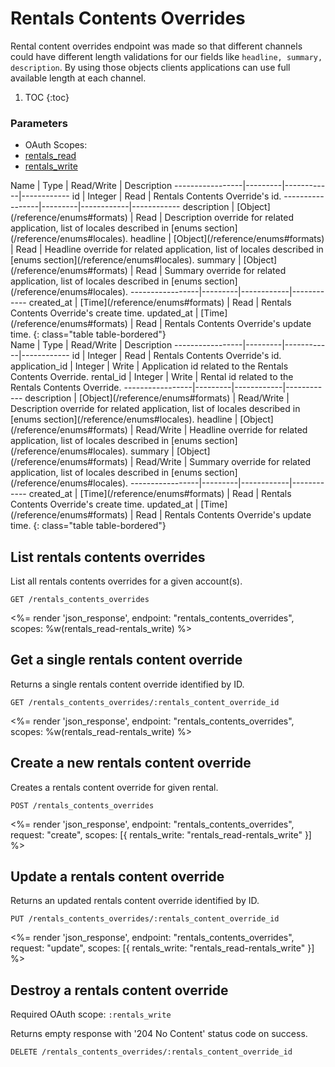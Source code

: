 # Rentals Contents Overrides
Rental content overrides endpoint was made so that different channels could have different length validations for our fields like `headline, summary, description`.
By using those objects clients applications can use full available length at each channel.

1. TOC
{:toc}

### Parameters
<ul class="nav nav-pills" role="tablist">
  <li class="disabled"><a>OAuth Scopes:</a></li>
  <li class="active"><a href="#rentals_read" role="tab" data-toggle="pill">rentals_read</a></li>
  <li><a href="#rentals_write" role="tab" data-toggle="pill">rentals_write</a></li>
</ul>
<div class="tab-content" markdown="1">
  <div class="tab-pane active" id="rentals_read" markdown="1">
Name             | Type    | Read/Write | Description
-----------------|---------|------------|------------
id               | Integer | Read       | Rentals Contents Override's id.
-----------------|---------|------------|------------
description      | [Object](/reference/enums#formats) | Read       | Description override for related application, list of locales described in [enums section](/reference/enums#locales).
headline         | [Object](/reference/enums#formats) | Read       | Headline override for related application, list of locales described in [enums section](/reference/enums#locales).
summary          | [Object](/reference/enums#formats) | Read       | Summary override for related application, list of locales described in [enums section](/reference/enums#locales).
-----------------|---------|------------|------------
created_at       | [Time](/reference/enums#formats) | Read       | Rentals Contents Override's create time.
updated_at       | [Time](/reference/enums#formats) | Read       | Rentals Contents Override's update time.
{: class="table table-bordered"}
  </div>
  <div class="tab-pane" id="rentals_write" markdown="1">
Name             | Type    | Read/Write | Description
-----------------|---------|------------|------------
id               | Integer | Read       | Rentals Contents Override's id.
application_id   | Integer | Write      | Application id related to the Rentals Contents Override.
rental_id        | Integer | Write      | Rental id related to the Rentals Contents Override.
-----------------|---------|------------|------------
description      | [Object](/reference/enums#formats) | Read/Write | Description override for related application, list of locales described in [enums section](/reference/enums#locales).
headline         | [Object](/reference/enums#formats) | Read/Write | Headline override for related application, list of locales described in [enums section](/reference/enums#locales).
summary          | [Object](/reference/enums#formats) | Read/Write | Summary override for related application, list of locales described in [enums section](/reference/enums#locales).
-----------------|---------|------------|------------
created_at       | [Time](/reference/enums#formats) | Read       | Rentals Contents Override's create time.
updated_at       | [Time](/reference/enums#formats) | Read       | Rentals Contents Override's update time.
{: class="table table-bordered"}
  </div>
</div>

## List rentals contents overrides

List all rentals contents overrides for a given account(s).

~~~
GET /rentals_contents_overrides
~~~

<%= render 'json_response', endpoint: "rentals_contents_overrides",
  scopes: %w(rentals_read-rentals_write) %>

## Get a single rentals content override

Returns a single rentals content override identified by ID.

~~~
GET /rentals_contents_overrides/:rentals_content_override_id
~~~

<%= render 'json_response', endpoint: "rentals_contents_overrides",
  scopes: %w(rentals_read-rentals_write) %>

## Create a new rentals content override

Creates a rentals content override for given rental.

~~~
POST /rentals_contents_overrides
~~~

<%= render 'json_response', endpoint: "rentals_contents_overrides", request: "create",
  scopes: [{ rentals_write: "rentals_read-rentals_write" }] %>

## Update a rentals content override

Returns an updated rentals content override identified by ID.

~~~
PUT /rentals_contents_overrides/:rentals_content_override_id
~~~

<%= render 'json_response', endpoint: "rentals_contents_overrides", request: "update",
  scopes: [{ rentals_write: "rentals_read-rentals_write" }] %>

## Destroy a rentals content override

Required OAuth scope: `:rentals_write`

Returns empty response with '204 No Content' status code on success.

~~~~~~
DELETE /rentals_contents_overrides/:rentals_content_override_id
~~~~~~
